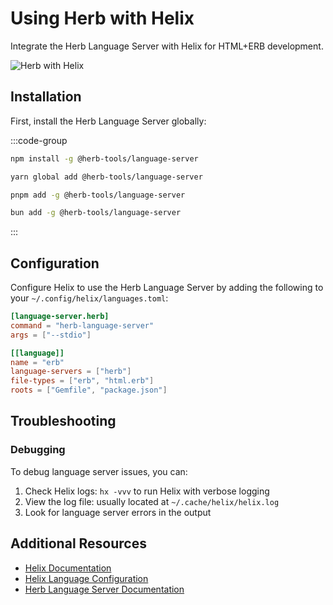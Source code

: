 # Using Herb with Helix

Integrate the Herb Language Server with Helix for HTML+ERB development.

![Herb with Helix](/herb-helix.png)

## Installation

First, install the Herb Language Server globally:

:::code-group

```bash [npm]
npm install -g @herb-tools/language-server
```

```bash [yarn]
yarn global add @herb-tools/language-server
```

```bash [pnpm]
pnpm add -g @herb-tools/language-server
```

```bash [bun]
bun add -g @herb-tools/language-server
```
:::

## Configuration

Configure Helix to use the Herb Language Server by adding the following to your `~/.config/helix/languages.toml`:

```toml [~/.config/helix/languages.toml]
[language-server.herb]
command = "herb-language-server"
args = ["--stdio"]

[[language]]
name = "erb"
language-servers = ["herb"]
file-types = ["erb", "html.erb"]
roots = ["Gemfile", "package.json"]
```

## Troubleshooting

### Debugging

To debug language server issues, you can:

1. Check Helix logs: `hx -vvv` to run Helix with verbose logging
2. View the log file: usually located at `~/.cache/helix/helix.log`
3. Look for language server errors in the output

## Additional Resources

- [Helix Documentation](https://docs.helix-editor.com/)
- [Helix Language Configuration](https://docs.helix-editor.com/languages.html)
- [Herb Language Server Documentation](/projects/language-server)
